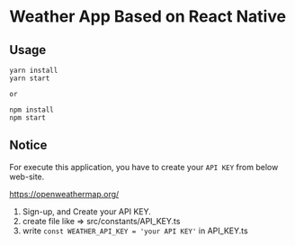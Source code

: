 # Weather App Based on React Native

## Usage

```
yarn install
yarn start

or

npm install
npm start
```

## Notice

For execute this application, you have to create your `API KEY` from below web-site. <br>

https://openweathermap.org/

1. Sign-up, and Create your API KEY.
2. create file like => src/constants/API_KEY.ts
3. write `const WEATHER_API_KEY = 'your API KEY'` in API_KEY.ts
